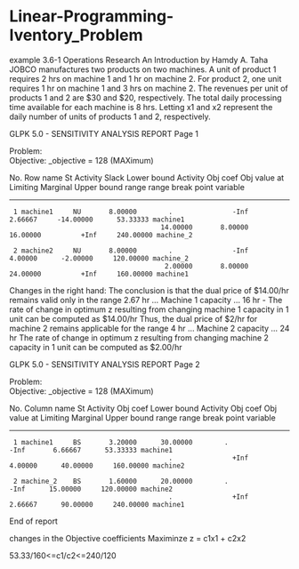 # Linear-Programming-Iventory_Problem
example 3.6-1 Operations Research An Introduction by Hamdy A. Taha  JOBCO manufactures two products on two machines. A unit of product 1 requires 2 hrs on machine 1 and 1 hr on machine 2. For product 2, one unit requires 1 hr on machine 1 and 3 hrs on machine 2. The revenues per unit of products 1 and 2 are $30 and $20, respectively. The total daily processing time available for each machine is 8 hrs. Letting x1 and x2 represent the daily number of units of products 1 and 2, respectively.


GLPK 5.0  - SENSITIVITY ANALYSIS REPORT                                                                         Page   1

Problem:    
Objective:  _objective = 128 (MAXimum)

   No. Row name     St      Activity         Slack   Lower bound       Activity      Obj coef  Obj value at Limiting
                                          Marginal   Upper bound          range         range   break point variable
------ ------------ -- ------------- ------------- -------------  ------------- ------------- ------------- ------------
     1 machine1     NU       8.00000        .               -Inf        2.66667     -14.00000      53.33333 machine1
                                          14.00000       8.00000       16.00000          +Inf     240.00000 machine_2

     2 machine2     NU       8.00000        .               -Inf        4.00000      -2.00000     120.00000 machine_2
                                           2.00000       8.00000       24.00000          +Inf     160.00000 machine1


Changes in the right hand:
The conclusion is that the dual price of $14.00/hr remains valid only in the range 2.67 hr … Machine 1 capacity … 16 hr -
	The rate of change in optimum z resulting from changing machine 1 capacity in 1 unit can be computed as $14.00/hr
Thus, the dual price of $2/hr for machine 2 remains applicable for the range 4 hr … Machine 2 capacity … 24 hr
	The rate of change in optimum z resulting from changing machine 2 capacity in 1 unit can be computed as $2.00/hr


GLPK 5.0  - SENSITIVITY ANALYSIS REPORT                                                                         Page   2

Problem:    
Objective:  _objective = 128 (MAXimum)

   No. Column name  St      Activity      Obj coef   Lower bound       Activity      Obj coef  Obj value at Limiting
                                          Marginal   Upper bound          range         range   break point variable
------ ------------ -- ------------- ------------- -------------  ------------- ------------- ------------- ------------
     1 machine1     BS       3.20000      30.00000        .                -Inf       6.66667      53.33333 machine1
                                            .               +Inf        4.00000      40.00000     160.00000 machine2

     2 machine_2    BS       1.60000      20.00000        .                -Inf      15.00000     120.00000 machine2
                                            .               +Inf        2.66667      90.00000     240.00000 machine1

End of report

changes in the Objective coefficients
Maximinze z = c1x1 + c2x2

53.33/160<=c1/c2<=240/120
